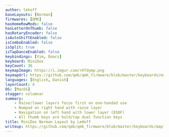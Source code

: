 ```yaml
---
author: lehoff
baseLayouts: [Norman]
firmwares: [QMK]
hasHomeRowMods: false
hasLetterOnThumb: false
hasRotaryEncoder: false
isAutoShiftEnabled: false
isComboEnabled: false
isSplit: true
isTapDanceEnabled: false
keybindings: [Vim, Emacs]
keyboard: MiniDox
keyCount: 36
keymapImage: https://i.imgur.com/rKTdymp.png
keymapUrl: https://github.com/qmk/qmk_firmware/blob/master/keyboards/maple_computing/minidox/keymaps/norman
languages: [English, Danish]
layerCount: 4
OS: [MacOS]
stagger: columnar
summary: 
    - Raise/lower layers focus first on one-handed use
    - Numpad on right hand with raise layer
    - Navigation on left hand with lower layer (ESDF)
    - All thumb keys are hold/tap dual function keys
title: MiniDox Norman Layout by LeHoff
writeup: https://github.com/qmk/qmk_firmware/blob/master/keyboards/maple_computing/minidox/keymaps/norman/readme.md
---
```

